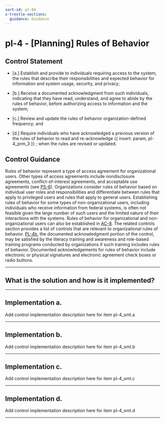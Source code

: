 ```yaml
---
sort-id: pl-04
x-trestle-sections:
  guidance: Guidance
---
```


# pl-4 - \[Planning\] Rules of Behavior

## Control Statement

- \[a.\] Establish and provide to individuals requiring access to the system, the rules that describe their responsibilities and expected behavior for information and system usage, security, and privacy;

- \[b.\] Receive a documented acknowledgment from such individuals, indicating that they have read, understand, and agree to abide by the rules of behavior, before authorizing access to information and the system;

- \[c.\] Review and update the rules of behavior organization-defined frequency; and

- \[d.\] Require individuals who have acknowledged a previous version of the rules of behavior to read and re-acknowledge  {{ insert: param, pl-4_prm_3 }} ; when the rules are revised or updated.

## Control Guidance

Rules of behavior represent a type of access agreement for organizational users. Other types of access agreements include nondisclosure agreements, conflict-of-interest agreements, and acceptable use agreements (see [PS-6](#ps-6)). Organizations consider rules of behavior based on individual user roles and responsibilities and differentiate between rules that apply to privileged users and rules that apply to general users. Establishing rules of behavior for some types of non-organizational users, including individuals who receive information from federal systems, is often not feasible given the large number of such users and the limited nature of their interactions with the systems. Rules of behavior for organizational and non-organizational users can also be established in [AC-8](#ac-8). The related controls section provides a list of controls that are relevant to organizational rules of behavior. [PL-4b](#pl-4_smt.b), the documented acknowledgment portion of the control, may be satisfied by the literacy training and awareness and role-based training programs conducted by organizations if such training includes rules of behavior. Documented acknowledgements for rules of behavior include electronic or physical signatures and electronic agreement check boxes or radio buttons.

______________________________________________________________________

## What is the solution and how is it implemented?

<!-- Please leave this section blank and enter implementation details in the parts below. -->

______________________________________________________________________

## Implementation a.

Add control implementation description here for item pl-4_smt.a

______________________________________________________________________

## Implementation b.

Add control implementation description here for item pl-4_smt.b

______________________________________________________________________

## Implementation c.

Add control implementation description here for item pl-4_smt.c

______________________________________________________________________

## Implementation d.

Add control implementation description here for item pl-4_smt.d

______________________________________________________________________
